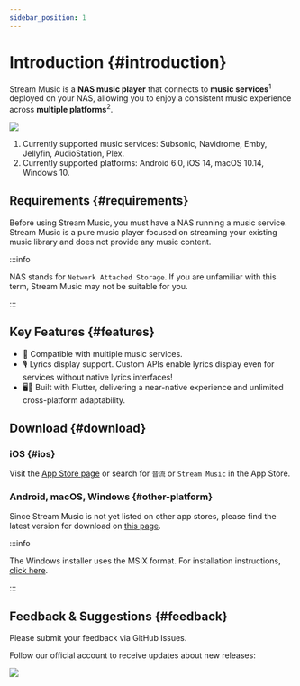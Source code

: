 ```yaml
---
sidebar_position: 1
---
```


# Introduction {#introduction}

Stream Music is a **NAS music player** that connects to **music services**<sup>1</sup> deployed on your NAS, allowing you to enjoy a consistent music experience across **multiple platforms**<sup>2</sup>.

![](https://oss.aqzscn.cn/resource/blog/img/2024/60b87-ca3fefb87f148b5c03ecf069fb1f95ab.png)

1. Currently supported music services: Subsonic, Navidrome, Emby, Jellyfin, AudioStation, Plex.
2. Currently supported platforms: Android 6.0, iOS 14, macOS 10.14, Windows 10.

## Requirements {#requirements}

Before using Stream Music, you must have a NAS running a music service. Stream Music is a pure music player focused on streaming your existing music library and does not provide any music content.

:::info

NAS stands for `Network Attached Storage`. If you are unfamiliar with this term, Stream Music may not be suitable for you.

:::

## Key Features {#features}

- 🎵 Compatible with multiple music services.
- 🎙️ Lyrics display support. Custom APIs enable lyrics display even for services without native lyrics interfaces!
- 🖥️📱 Built with Flutter, delivering a near-native experience and unlimited cross-platform adaptability.

## Download {#download}

### iOS {#ios}

Visit the [App Store page](https://apps.apple.com/cn/app/%E9%9F%B3%E6%B5%81-%E8%BF%9E%E6%8E%A5%E4%BD%A0%E7%9A%84%E9%9F%B3%E4%B9%90/id6449966496) or search for `音流` or `Stream Music` in the App Store.

### Android, macOS, Windows {#other-platform}

Since Stream Music is not yet listed on other app stores, please find the latest version for download on [this page](./versions/latest).

:::info

The Windows installer uses the MSIX format. For installation instructions, [click here](./guides/install).

:::

## Feedback & Suggestions {#feedback}

Please submit your feedback via GitHub Issues.

Follow our official account to receive updates about new releases:

![](https://oss.aqzscn.cn/resource/blog/img/2024/5645e-8796c787d6453480d3e7ac250bfdd930.png)